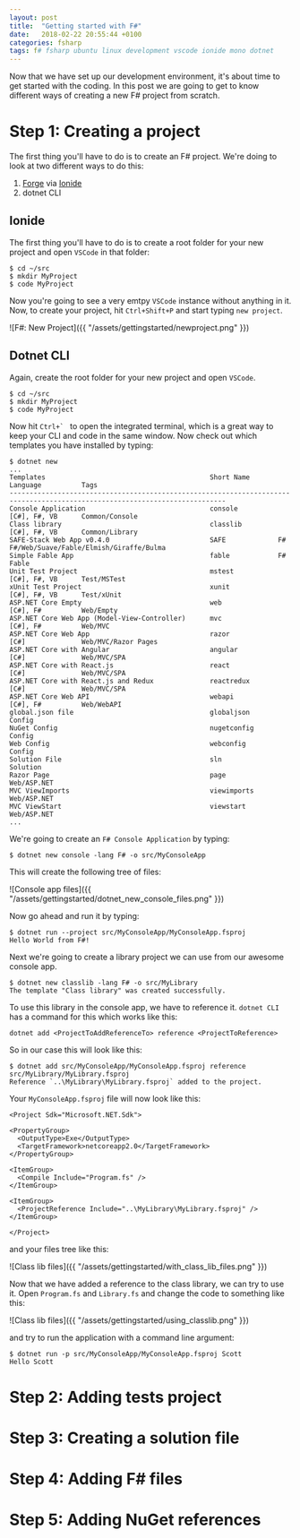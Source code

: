 ```yaml
---
layout: post
title:  "Getting started with F#"
date:   2018-02-22 20:55:44 +0100
categories: fsharp
tags: f# fsharp ubuntu linux development vscode ionide mono dotnet
---
```


Now that we have set up our development environment, it's about time to get started with the coding. In this post we are going to get to know different ways of creating a new F# project from scratch.

# Step 1: Creating a project

The first thing you'll have to do is to create an F# project. We're doing to look at two different ways to do this:

1. [Forge](http://forge.run) via [Ionide](http://ionide.io)
2. dotnet CLI

## Ionide

The first thing you'll have to do is to create a root folder for your new project and open `VSCode` in that folder:

    $ cd ~/src
    $ mkdir MyProject
    $ code MyProject

Now you're going to see a very emtpy `VSCode` instance without anything in it. Now, to create your project, hit `Ctrl+Shift+P` and start typing `new project`.

![F#: New Project]({{ "/assets/gettingstarted/newproject.png" }})

## Dotnet CLI

Again, create the root folder for your new project and open `VSCode`.

    $ cd ~/src
    $ mkdir MyProject
    $ code MyProject

Now hit ``Ctrl+` `` to open the integrated terminal, which is a great way to keep your CLI and code in the same window. Now check out which templates you have installed by typing:

    $ dotnet new
    ...
    Templates                                         Short Name       Language          Tags
    ----------------------------------------------------------------------------------------------------------------------------
    Console Application                               console          [C#], F#, VB      Common/Console
    Class library                                     classlib         [C#], F#, VB      Common/Library
    SAFE-Stack Web App v0.4.0                         SAFE             F#                F#/Web/Suave/Fable/Elmish/Giraffe/Bulma
    Simple Fable App                                  fable            F#                Fable
    Unit Test Project                                 mstest           [C#], F#, VB      Test/MSTest
    xUnit Test Project                                xunit            [C#], F#, VB      Test/xUnit
    ASP.NET Core Empty                                web              [C#], F#          Web/Empty
    ASP.NET Core Web App (Model-View-Controller)      mvc              [C#], F#          Web/MVC
    ASP.NET Core Web App                              razor            [C#]              Web/MVC/Razor Pages
    ASP.NET Core with Angular                         angular          [C#]              Web/MVC/SPA
    ASP.NET Core with React.js                        react            [C#]              Web/MVC/SPA
    ASP.NET Core with React.js and Redux              reactredux       [C#]              Web/MVC/SPA
    ASP.NET Core Web API                              webapi           [C#], F#          Web/WebAPI
    global.json file                                  globaljson                         Config
    NuGet Config                                      nugetconfig                        Config
    Web Config                                        webconfig                          Config
    Solution File                                     sln                                Solution
    Razor Page                                        page                               Web/ASP.NET
    MVC ViewImports                                   viewimports                        Web/ASP.NET
    MVC ViewStart                                     viewstart                          Web/ASP.NET
    ...

We're going to create an `F# Console Application` by typing:

    $ dotnet new console -lang F# -o src/MyConsoleApp

This will create the following tree of files:

![Console app files]({{ "/assets/gettingstarted/dotnet_new_console_files.png" }})

Now go ahead and run it by typing:

    $ dotnet run --project src/MyConsoleApp/MyConsoleApp.fsproj
    Hello World from F#!

Next we're going to create a library project we can use from our awesome console app.

    $ dotnet new classlib -lang F# -o src/MyLibrary
    The template "Class library" was created successfully.

To use this library in the console app, we have to reference it. `dotnet CLI` has a command for this which works like this:

    dotnet add <ProjectToAddReferenceTo> reference <ProjectToReference>

So in our case this will look like this:

    $ dotnet add src/MyConsoleApp/MyConsoleApp.fsproj reference src/MyLibrary/MyLibrary.fsproj
    Reference `..\MyLibrary\MyLibrary.fsproj` added to the project.

Your `MyConsoleApp.fsproj` file will now look like this:

    <Project Sdk="Microsoft.NET.Sdk">

    <PropertyGroup>
      <OutputType>Exe</OutputType>
      <TargetFramework>netcoreapp2.0</TargetFramework>
    </PropertyGroup>

    <ItemGroup>
      <Compile Include="Program.fs" />
    </ItemGroup>

    <ItemGroup>
      <ProjectReference Include="..\MyLibrary\MyLibrary.fsproj" />
    </ItemGroup>

    </Project>

and your files tree like this:

![Class lib files]({{ "/assets/gettingstarted/with_class_lib_files.png" }})

Now that we have added a reference to the class library, we can try to use it. Open `Program.fs` and `Library.fs` and change the code to something like this:

![Class lib files]({{ "/assets/gettingstarted/using_classlib.png" }})

and try to run the application with a command line argument:

    $ dotnet run -p src/MyConsoleApp/MyConsoleApp.fsproj Scott
    Hello Scott

# Step 2: Adding tests project

# Step 3: Creating a solution file

# Step 4: Adding F# files

# Step 5: Adding NuGet references 

